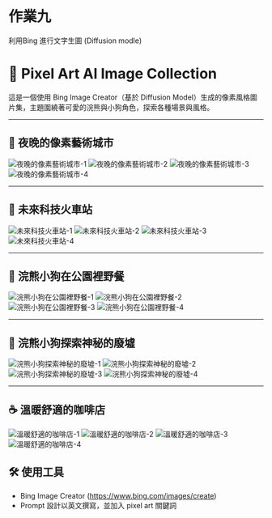 # 作業九

利用Bing 進行文字生圖 (Diffusion modle)

# 🧸 Pixel Art AI Image Collection

這是一個使用 Bing Image Creator（基於 Diffusion Model）生成的像素風格圖片集，主題圍繞著可愛的浣熊與小狗角色，探索各種場景與風格。

---

## 🌃 夜晚的像素藝術城市

![夜晚的像素藝術城市-1](夜晚的像素藝術城市/夜晚的像素藝術城市-1.jpg)
![夜晚的像素藝術城市-2](夜晚的像素藝術城市/夜晚的像素藝術城市-2.jpg)
![夜晚的像素藝術城市-3](夜晚的像素藝術城市/夜晚的像素藝術城市-3.jpg)
![夜晚的像素藝術城市-4](夜晚的像素藝術城市/夜晚的像素藝術城市-4.jpg)

---

## 🚄 未來科技火車站

![未來科技火車站-1](未來科技火車站/未來科技火車站-1.jpg)
![未來科技火車站-2](未來科技火車站/未來科技火車站-2.jpg)
![未來科技火車站-3](未來科技火車站/未來科技火車站-3.jpg)
![未來科技火車站-4](未來科技火車站/未來科技火車站-4.jpg)

---

## 🧺 浣熊小狗在公園裡野餐

![浣熊小狗在公園裡野餐-1](浣熊小狗在公園裡野餐/浣熊小狗在公園裡野餐-1.jpg)
![浣熊小狗在公園裡野餐-2](浣熊小狗在公園裡野餐/浣熊小狗在公園裡野餐-2.jpg)
![浣熊小狗在公園裡野餐-3](浣熊小狗在公園裡野餐/浣熊小狗在公園裡野餐-3.jpg)
![浣熊小狗在公園裡野餐-4](浣熊小狗在公園裡野餐/浣熊小狗在公園裡野餐-4.jpg)

---

## 🏯 浣熊小狗探索神秘的廢墟

![浣熊小狗探索神秘的廢墟-1](浣熊小狗探索神秘的廢墟/浣熊小狗探索神秘的廢墟-1.jpg)
![浣熊小狗探索神秘的廢墟-2](浣熊小狗探索神秘的廢墟/浣熊小狗探索神秘的廢墟-2.jpg)
![浣熊小狗探索神秘的廢墟-3](浣熊小狗探索神秘的廢墟/浣熊小狗探索神秘的廢墟-3.jpg)
![浣熊小狗探索神秘的廢墟-4](浣熊小狗探索神秘的廢墟/浣熊小狗探索神秘的廢墟-4.jpg)

---

## ☕ 溫暖舒適的咖啡店

![溫暖舒適的咖啡店-1](溫暖舒適的咖啡店/溫暖舒適的咖啡店-1.jpg)
![溫暖舒適的咖啡店-2](溫暖舒適的咖啡店/溫暖舒適的咖啡店-2.jpg)
![溫暖舒適的咖啡店-3](溫暖舒適的咖啡店/溫暖舒適的咖啡店-3.jpg)
![溫暖舒適的咖啡店-4](溫暖舒適的咖啡店/溫暖舒適的咖啡店-4.jpg)

## 🛠 使用工具

- Bing Image Creator  (https://www.bing.com/images/create)
- Prompt 設計以英文撰寫，並加入 pixel art 關鍵詞
